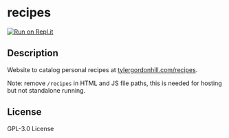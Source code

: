 # recipes
[![Run on Repl.it](https://repl.it/badge/github/TyHil/recipes)](https://repl.it/github/TyHil/recipes)
## Description
Website to catalog personal recipes at [tylergordonhill.com/recipes](https://tylergordonhill.com/recipes).

Note: remove `/recipes` in HTML and JS file paths, this is needed for hosting but not standalone running.
## License
GPL-3.0 License
